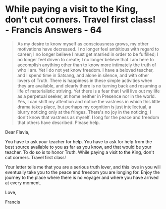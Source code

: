 # While paying a visit to the King, don't cut corners. Travel first class! - Francis Answers - 64


>As my desire to know myself as consciousness grows, my other motivations have decreased. I no longer feel ambitious with regard to career; I no longer believe I must get married in order to be fulfilled; I no longer feel driven to create; I no longer believe that I am here to accomplish anything other than to know more intimately the truth of who I am. Yet I do not yet know freedom. I have a beloved teacher, and I spend time in Satsang, and alone in silence, and with other lovers of Truth. There is happiness in these simple activities when they are available, and clearly there is no turning back and resuming a life of materialistic striving. Yet there is a fear that I will live out my life as a perpetual seeker, at home neither in Presence nor in the world. Yes, I can shift my attention and notice the vastness in which this little drama takes place, but perhaps my cognition is just intellectual, a blurry noticing only at the fringes. There's no joy in the noticing; I don't know that vastness as myself. I long for the peace and freedom that others have described. Please help.

Dear Flavia,

You have to ask your teacher for help. You have to ask for help from the best source available to you as far as you know, and that would be your teacher. To do so is to honor Truth. While paying a visit to the King, don't cut corners. Travel first class!

Your letter tells me that you are a serious truth lover, and this love in you will eventually take you to the peace and freedom you are longing for. Enjoy the journey to the place where there is no voyager and where you have arrived at every moment.

Love,

Francis

